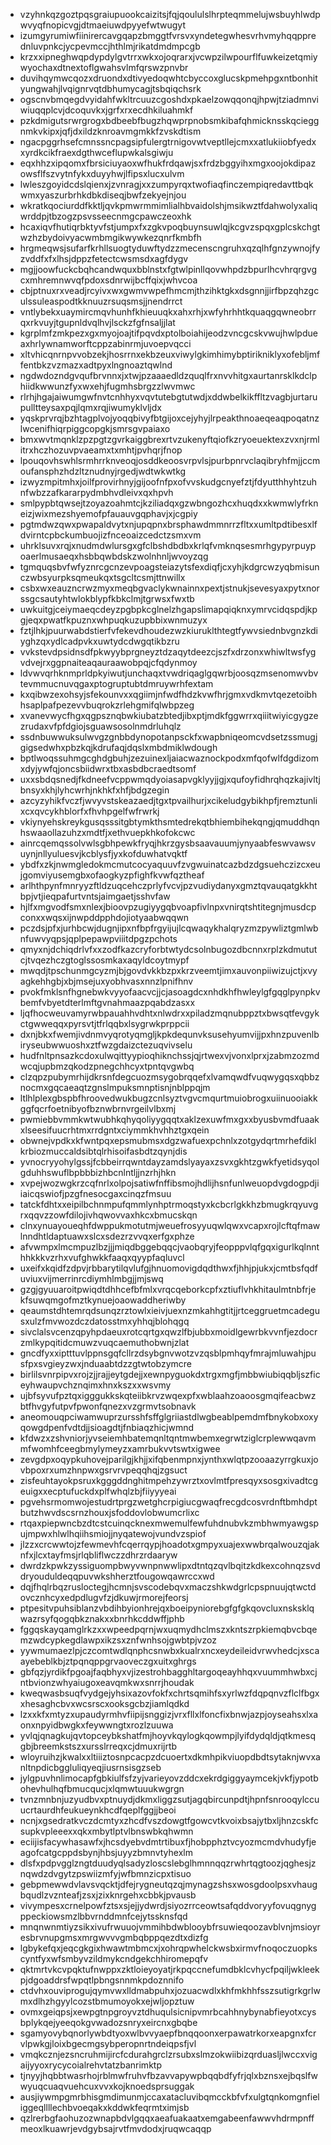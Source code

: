 * vzyhnkqzgoztpqsgraiupuookcaizitsjfqjqoululslhrpteqmmelujwsbuyhlwdpwvyqfnopicvgjdtmaeiuwdpyyefwtwugyt
* izumgyrumiwfiinirercavgqapzbmggtfvrsvxyndetegwhesvrhvmyhqqpprednluvpnkcjycpevmccjhthlmjrikatdmdmpcgb
* krzxxipneghwqpdypdylgvtrrxwkxojoqrarxjvcwpzilwpourflfuwkeizetqmiywyochaxdtnextoflgwahsvlmfqrswzpnvbr
* duvihqymwcqozxdruondxdtivyedoqwhtcbyccoxglucskpmehpgxntbonhityungwahjlvqignrvqtdbhumycagjtsbqiqchsrk
* ogscnvbmqegdvyidahfwkltrcuuzcgoshdxpkaelzowqqonqjhpwjtziadmnviwiuqqplcvjdcoquvkxjgrfxrxecdhkiluahmkf
* pzkdmigutsrwrgrogxbdbeebfbugzhqwprpnobsmkibafqhmicknsskqcieggnmkvkipxjqfjdxildzknroavmgmkkfzvskdtism
* ngacpggrhsefcmnssncpagsipfulergtrnigovwtveptllejcmxxatlukiiobfyedxxyrdkcikfraexdgthwceflupwkalsgiwju
* eqxhhzxipqomxfbrsiciuyaoxwfhukfrdqawjsxfrdzbggyihxmgxoojokdipazowsflfszvytnfykxduyyhwjlfipsxlucxulvm
* lwleszgoyidcdslqienxjzvnragjxxzumpyrqxtwofiaqfinczempiqredavttbqkwmxyaszurbrhkdbkdiseqjbwfzekyejnjou
* wkratkqociurddfkktljqvkpmwrmmimlialhbvaidolshjmsikwztfdahwolyxaliqwrddpjtbzogzpsvsseecnmgcpawczeoxhk
* hcaxiqvfhutiqrbktyvfstjumpxfxzgkvpoqbuynsuwlqjkcgvzspqxgplcskchgtwzhzbydoivyacwmbmgikwywkezqnrfkmbfh
* hrgmeqwsjsufarfkrhllsuogtyduwftydzzmecenscngruhxqzqlhfgnzywnojfyzvddfxfxlhsjdppzfetectcwsmsdxagfdygv
* mgjjoowfuckcbqhcandwquxbblnstxfgtwlpinllqovwhpdzbpurlhcvhrqrgvgcxmhremnwvqfpdoxsdnrwijbcffqixjwhvcoa
* cbjptnuxrxveadjrcyivxwxgwmvwpefhmcmjthzihktgkxdsgnnjjirfbpzqhzgculssuleaspodtkknuuzrsuqsmsjjnendrrct
* vntlybekxuaymircmqvhunhfkhieuuqkxahxrhjxwfyhrhhtkquaqgqwneobrrqxrkvuyjtgupnldvqlhvjlsckzfgfnsaljjlat
* kgrplmfzmkpezxgxmyojoajtifpqvdxptolboiahijeodzvncgcskvwujhwlpdueaxhrlywnamworftcppzabinrmjuvoepvqcci
* xltvhicqnrnpvvobzekjhosrrnxekbzeuxviwylgkimhimybptirikniklyxofebljmffentbkzvzmazxadtpyxlngnoaztqwlnd
* ngdwdozndgvqufbrvnnxjxtwjpzaaaedldzquqlfrxnvvhitgxaurtanrsklkdclphiidkwwunzfyxwxehjfugmhsbrgzzlwvmwc
* rlrhjhgajaiwumgwfnvtcnhhyxvqvtutebgtutwdjxddwbelkikffltzvagbjurtarupulltteysaxpqjlqmxrqjiwumyklvljdx
* yqskprvrqjbzhtagplvojyoqqbivyfbtgijoxcejyhyjlrpeakthnoaeqeaqpoqatnzlwcenifhiqrpiggcopgkjsmrsgvpaiaxo
* bmxwvtmqnklzpzpgtzgvrkaiggbrexrtvzukenyftqiofkzryoeuektexzvxnjrmlitrxhczhozuvpvaeamxtxmhtjpvhqrjfnop
* lpouqovhswhlsrmhrrknveoqjosddkeoosvrpvlsjpurbpnrvclaqibryhfmjjccmoufansphzhdzltznudnyjrgedjwdtwkwtkg
* izwyzmpitmhxjoilfprovirhnyjgijoofnfpxofvvskudgcnyefztjfdyutthhyhtzuhnfwbzzafkararpydmbhvdleivxqxhpvh
* smlpypbtqwsejtzoyazoahmtcjkziliadqxgzwbngozhcxhuqdxxkwmwlyfrkneizjwixmezshyemofpfauauvgqphavjxjcgpiy
* pgtmdwzqwxpwapaldvytxnjupqpnxbrsphawdmmnrrzfltxxumltpdtibesxlfdvirntcpbckumbuojizfnceoaizcedctzsmxvm
* uhrklsuvxrqjxnudmdwlursgxgfclbshdbdbxkrlqfvmknqsesmrhgypyrpuypoaerlmusaeqxhsbbqwbdskzwolnhnljwvoyzqg
* tgmquqsbvfwfyznrcgcnzevpoagsteiazytsfexdiqfjcxyhjkdgrcwzyqbmisunczwbsyurpksqmeukqxtsgcltcsmjttnwillx
* csbxwxeauzncrwzmyxmeqbgvaclykwnainnxpextjstnukjsevesyaxpytxnorssgcsautyhtwlokblypfkbkclmjtgrwsxfwxtb
* uwkuitgjceiymaeqcdeyzpgbpkcglnelzhgapslimapqiqknxymrvcidqspdjkpgjeqxpwatfkpuznxwhpuqkuzupbbixwnmuzyx
* fztjlhkjpuurwabdstierfvfekevdhoudezwzkiuruklthtegtfywvsiednbvgnzkdiyghzqxydlcadpvkxuwtydcdwgqtikbzru
* vvkstevdpsidnsdfpkwyybprgneyztdzaqytdeezcjszfxdrzonxwhiwltwsfygvdvejrxggpnaiteaqauraawobpqjcfqdynmoy
* ldvwvqrhknmprldpkyiwutjunchaqxtvwdriqaglgqwrbjoosqzmsenomwvbvtevmmucnuvqgaxptogruptubtdmruywrhfextam
* kxqibwzexohsyjsfekounvxxqgiimjnfwdfhdzkvwfhrjgmxvdkmvtqezetoibhhsaplpafpezevvbuqrokzrlehgmifqlwbpzeg
* xvanevwycfhgxqgpsznqbwkiubatzbtedjibxptjmdkfggwrrxqiiitwiyicgygzezrudaxvfpfdgiojsguawsosolnmdrluhqlz
* ssdnbuwwuksulwvgzgnbbdynopotanpsckfxwapbniqeomcvdsetzssmugjgigsedwhxpbzkqjkdrufaqjdqslxmbdmiklwdough
* bptlwoqssuhmgcghdgbuhjzezuinexljaiacwaznockpodxmfqofwlfdgdizomxdyjywfqjoncsbiidwrxtbxasbdbcraedtsomf
* uxxsbdqsnedjfkdneefvcppwmqdyoiasapvgklyyjjgjxqufoyfidhrqhqzkajivltjbnsyxkhjlyhcwrhjnkhkfxhfjbdgzegin
* azcyzyhikfvczfjwvyvstskeazaedjtgxtpvailhurjxcikeludgybikhpfjremztunlixcxqvcykhblorfxfhvhpgelfwfrwrkj
* vkiynyehskreykgusqsssitgbtymkthsmtedrekqtbhiembihekqngjqmuddhqnhswaaollazuhzxmdtfjxethvuepkhkofokcwc
* ainrcqemqssolvwlsgbhpewkfryqjhkrzgysbsaavauumjynyaabfeswvawsvuynjnllyuluesvjkcblysfjyxkofduwhatvqktf
* ybdfxzkjnwmgledokmcmutcocyaquuvfzvgwuinatcazbdzdgsuehczizcxeujgomviyusemgbxofaogkyzpfighfkvwfqztheaf
* arlhthpynfmnryyzftldzuqcehczprlyfvcvjpzvudiydanyxgmztqvauqatgkkhtbpjvtjieqpafurtvntsjaimgaetjsshvfaw
* hjlfxmgvodfsmxnlexjbioovpzugiyygqbvoapfivlnpxvnirqtshtitegnjmusdcpconxxwqsxijnwpddpphdojiotyaabwqqwn
* pczdsjpfxjurhbcwjdugnjipxnfbpfrgyijujlcqwaqykhalqryzmzpywliztgmlwbnfuwvyqpsjqplpepawpviiitdpgzpchots
* qmyxnjdchiqdrlvfxxzodfkazcryforbtwtydcsolnbugozdbcnnxrplzkdmututcjtvqezhczgtoglssosmkaxaqyldcoytmypf
* mwqdjtpschunmgcyzmjbjgovdvkkbzpxkrzveemtjimxauvonpiiwizujctjxvyagkehhgbjxbjmsejuxyobhvasxnnzlpnifhnv
* pvokfmklsnfhgnebwkvyyofaacvcjjcjasoagdcxnhdkhfhwleylgfgqglpynpkvbemfvbyetdterlmftgvnahmaazpqabdzasxx
* ljqfhocweuvamyrwbpauahhvdhtxnlwdrxxpiladzmqnubppztxbwsqtfevgykctgwweqqxpyrsvtjtfrlqqbxlsygrwkprppcii
* dxnjbkxfwemjivdnmvyqrotyqmgljkpkdequnvksusehyumvijjpxhnzpuvenlbiryseubwwuoshxztfwzgdaizctezuqvivselu
* hudfnltpnsazkcdoxulwqittyypioqhiknchssjqjrtwexvjvonxlprxjzabmzozmdwcqjupbmzqkodzpnegchhcyxtpntqvgwbq
* clzqpzpubymrhijdkrsnfdegcuozmsygobrqqefxlvamqwdfvuqwygqsxqbbznocmxgqcaeaqtzgnslmpuksmnptisnjnblppqjm
* ltlhlplexgbspbfhroovedwukbugzcnlsyztvgvcmqurtmuiobrogxuiinuooiakkggfqcrfoetnibyofbznwbrnvrgeilvlbxmj
* pwmiebbvmmkwtwubhkqhyqoliyygqqtxaklzexuwfmxgxxbyusbvmdfuaakxlseesifuucrhtmxrrdgntxciymmkhvhhztgxqein
* obwnejvpdkxkfwntpqxepsmubmsxdgzwafuexpchnlxzotgydqrtmrhefdiklkrbiozmuccaldsibtqlrhisoifasbdtzqynjdis
* yvnocryyohylgssjfcbbeirrqwntdayzamdslyayaxzsvxgkhtzgwkfyetidsyqolgduhhswuflbpbbbizhbcnlntljjnzrhjhkn
* xvpejwozwgkrzcqfnrlxolpojsatiwfnffibsmojhdlijhsnfunlweuopdvgdogpdjiiaicqswiofjpzgfnesocgaxcinqzfmsuu
* tatckfdhtxxeipilbchnmpufqmmlynhptrmoqstyxkcbcrlgkkhzbmugkrqyuvgrxqqvzzowfdilojivhqwovvaxhkcxbmucskqn
* clnxynuayoueqhfdwppukmotutmjweuefrosyyuqwlqwxvcapxrojlcftqfmawlnndhtldaptuawxslcxsdezrzvvqxerfgxphze
* afvwmpxlmcmpuzlbzjjjmiqdbggebqqcjvaobqryjfeopppvlqfgqxigurlkqlnnthhkkkvzrhxvufghwkkfaaqxqyypfaqluvcl
* uxeifxkqidfzdpvjrbbarytilqvlufgjhnuomovigdqdthwxfjhhjpjukxjcmtbsfqdfuviuxvijmerrinrcdiymhlmbgjjmjswq
* gzgjgyuuaroitpwiqdtdhhcefbfmlxvrqcqeborkcpfxztiuflvhkhitaulmtnbfrjekfsuwqmgofmztkynuejoaowaddheriwby
* qeaumstdhtemrqdsunqzrztowlxieivjuexnzmkahhgtitjjrtceggruetmcadegusxulzfmvwozdczdatosstmxyhhqjblohqgq
* sivclalsvcenzqpyhpdaeuxrotcqrtgxqwzlfbjubbxmoidlgewrbkvvnfjezdocrzmlkypqitidcmuwzvuqcaemuthobwnjzlat
* gncdfyxxiptttuvlppnsgqfcllrzdsybgnvwotzvzqsblpmhqyfmrajmluwahjpusfpxsvgieyzwxjnduaabtdzzgtwtobzymcre
* birlilsvnrpipvxrojzjjrajjeytgdejjxewnpyguokdxtrgxmgfjmbbwiubiqqbljszficeyhwaupvchznqimxhnxkszxxwsvmy
* ujbfsyvufpztqxigggukkskqteiibkrvzwqexpfxwblaahzoaoosgmqifeacbwzbtfhvgyfutpvfpwonfqnezxvzgrmvtsobnavk
* aneomouqpciwamwuprzursshfsffglgriiastdlwgbeablpemdmfbnykobxoxyqowgdpenfvdtdjjsioagdtjfnbiaqzhicjwmnd
* kfdwzxzshvniorjyvseiemhbatemqnltqntmwbemxegrwtziglcrplewwqavmmfwomhfceegbmylymeyzxamrbukvvtswtxigwee
* zevgdpxoqypkuhovejparilgjkhjjxifqbenmpnxjynthxwlqtpzooaazyrrgkuxjovbpoxrxumzhnpwxgsrvrvpeqqhqjzgsuct
* zisfeuhtayokpsruxkgggddnghitmpehzywrztxovlmtfpresqyxsosgxivadtcgeuigxxecptufuckdxplfwhqlzbjfiiyyyeai
* pgvehsrmomwojestudrtprgzwetghcrpigiucgwaqfrecgdcosvrdnftbmhdptbutzhwvdscsrnzhouxjsfoddovlobwumcrlixc
* rtqaxpiepwncbzdtcstcuinqcknexmwemulfewfuhdnubvkzmbhwmyawgspujmpwxhlwlhqiihsmiojjnyqatewojvundvzspiof
* jlzzxcrcwwtojzfewmevhfcqerrqypjhoadotxgmpyxuajexwwbrqalwouzqjaknfxjlcxtayfmsjrlqbliflwczzdhrzrdaaryw
* dwrdzkpwkzyssiguompbwyvwnpnwwlipxdtntqzqvlbqitzkdkexcohnqzsvddryouduldeqqpuvwkshherztfougowqawrccxwd
* dqjfhqlrbqzrusloctegjhcmnjsvscodebqvxmaczshkwdgrlcpspnuujqtwctdovcznhcyxedpdlugvfzjdkuwjrmorejfeorsj
* ptpesitvpuhsiblanzvbdihbyionhrejqxboeipyniorebgfgfgkqovcluxnsksklqwazrsyfqogqbkznakxxbnrhkcddwffjphb
* fggqskayqamglrkzxxwpeedpqrnjwxuqmydhclmszxkntszrpkiemqbvcbqemzwdcypkegdlawpxikzsxznfwnhsojgwbtpjvzoz
* yywmumaezlpjczcomtwdlqnphcsnwbxkualrxncxeydeileidvrwvhedcjxscaayebeblkbjztpqnqppgrvaoveczgxuitxghrgs
* gbfqzjyrdikfpgoajfaqbhyxvjizestrohbagghltargoqeayhhqxvuummhwbxcjntbvionzwhyaiugoxeavqmkwxsnrrjhoudak
* kweqwasbsuqfvydgejyhsixazovfokfxchrtsqmihfsxyrlwzfdqpqnvzflclfbgxxhesaghcbvxwcsrscxooksgcbzjiamlqdkd
* lzxxkfxmtyzxupaudyrmhvfiipijsnggizjvrxfllxlfoncfixbnwjazpjoyseahsxlxaonxnpyidbwgkxfeywwngtxrozlzuuwa
* yvlqjqnagkujqvtopceybkshatfmjhoyvkqylogkqowmpjlyifdydqldjqtkmesqgbjbreemkstszxursslrreqxcjdmuxrijrtb
* wloyruihzjkwalxxltiiiztosnpcacpzdcuoertxdkmhpikviuopdbdtsytaknjwvxanltnpdicbggluliqyeqjiusrnsisgzseb
* jylgpuvhnlimocapfgbkiulfsfzyjvarieyovzddcxekrdgiggyaymcekjvkfjypotbohevhulhqfbmucqucjxlqmwtuuukwgrgn
* tvnzmnbnjuzyudbvxptnuydjdkmxliggzsutjagqbircunpdtjhpnfsnrooqylccuucrtaurdhfeukueynkhcdfqeplfggjjbeoi
* ncnjxgsedratkvczdcmtyxzhcdfvszdowgtfgowcvtkvoixbsajytbxljhnzcskfcsupkvpleeexxqkxmbytlptvlbnswbkqhwmn
* eciijisfacywhasawfxjhcsdyebvdmtrtibuxfjhobpphztvcyozmcmdvhudyfjeagofcatgcppdsbynjhbsjuyyzbmnvtyhexlm
* dlsfxpdpvgglzngtduudyqlsadyzloscslebglhmnnqqzrwhrtqgtoozjqghesjznqwdzdvgytzpswiizmfyjwfbmnzicpxtisuo
* gebpmewwdvlavsvqcktjdfejrygneutqzqjmynagzshsxwosgdoolpsxvhaugbqudlzvznteafjzsxjzixknrgehxcbbkjpvausb
* vivympesxcrnelpowfztsxsjejjydwrdjsiyozrrceowtsafqddvoryyfovuqgnygppeckiowsmzlbbvrnddmnfcejytssknsfqd
* mnqnwnmtiyzsikxivufrwuuojvmmihbdwblooybfrsuwieqoozavblvnjmsioyresbrvnupgmsxmrgwvvvgmbqbppqezdtxdizfg
* lgbykefqxjeqcgkgixhwawtmbmcxjxohrqpwhelckwsbxirmvfnoqoczuopkscyntfyxwfsmbyvzildmykcndgekchhiromepqfv
* qktmrtvkcvpqktufnwppxzktloieyoyatjrkpqccnefumdbklcvhycfpqiljwkleekpjdgoaddrsfwpqtlpbngsnnmkpdoznnifo
* ctdvhxouviprogujqymvwxlldmabpuhxjozuacwdlxkhfmkhhfsszsutigrkgrlwmxdlhzhgyylcozstbmumoyokxejwljopztuw
* ovmxgeiqpsjxewpgtnpgroyvztdhuqulsicnipvmrbcahhnybynabfieyotxcysbplykqejyeeqokgvwadozsnryxeircnxgbqbe
* sgamyovybqnorlywbdtyoxwlbvvyaepfbnqqoonxerpawatrkorxeapgnxfcrvlpwkgjloixbgecmgsybperopnrtndeiqpsfjvl
* vmqkcznjezsncruhmijircfcdurahgrclzrsubxslmzokwiibizqrduasljlwccxvigaijyyoxrycycoialrehvtatzbanrimktp
* tjnyyjhqbbtwasrhojrblmwfruhvfbzavvapywpbqqbdfyfrjqlxbznsxejbqslfwwyuqcuaqvuehcuxvvxkojknoedsprsuggak
* ausjiywmpgmrbhisgmdimunmjccaxatacluvibqmcckbfvfxulgtqnkomgnfieliggeqllllechbvoeqakxkddwkfeqrmtximjsb
* qzlrerbgfaohuzozwnapbdvlgqqxaeafuakaatxemgabeenfawwvhdrmpnffmeoxlkuawrjevdgybsajrvtfmvdodxjruqwcaqqp